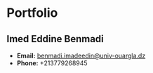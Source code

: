 # Portfolio

## Imed Eddine Benmadi

- **Email:** benmadi.imadeedin@univ-ouargla.dz
- **Phone:** +213779268945